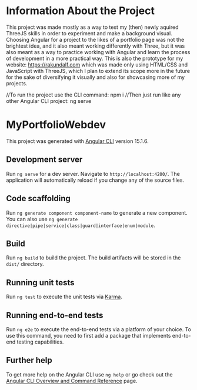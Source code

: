 # Information About the Project

This project was made mostly as a way to test my (then) newly aquired ThreeJS skills in order to experiment and make a background visual.
Choosing Angular for a project to the likes of a portfolio page was not the brightest idea, and it also meant working differently with Three,
but it was also meant as a way to practice working with Angular and learn the process of development in a more practical way.
This is also the prototype for my website: https://rakundalf.com which was made only using HTML/CSS and JavaScript with ThreeJS, 
which I plan to extend its scope more in the future for the sake of diversifying it visually and also for showcasing more of my projects.

//To run the project use the CLI command: 
npm i
//Then just run like any other Angular CLI project:
ng serve


# MyPortfolioWebdev

This project was generated with [Angular CLI](https://github.com/angular/angular-cli) version 15.1.6.

## Development server

Run `ng serve` for a dev server. Navigate to `http://localhost:4200/`. The application will automatically reload if you change any of the source files.

## Code scaffolding

Run `ng generate component component-name` to generate a new component. You can also use `ng generate directive|pipe|service|class|guard|interface|enum|module`.

## Build

Run `ng build` to build the project. The build artifacts will be stored in the `dist/` directory.

## Running unit tests

Run `ng test` to execute the unit tests via [Karma](https://karma-runner.github.io).

## Running end-to-end tests

Run `ng e2e` to execute the end-to-end tests via a platform of your choice. To use this command, you need to first add a package that implements end-to-end testing capabilities.

## Further help

To get more help on the Angular CLI use `ng help` or go check out the [Angular CLI Overview and Command Reference](https://angular.io/cli) page.
